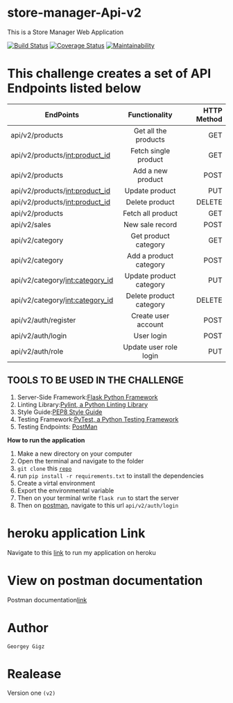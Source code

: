# store-manager-Api-v2
This is a Store Manager Web Application

[![Build Status](https://travis-ci.com/Georgeygigz/store-manager-Api-v2.svg?branch=bg-validation-161636257)](https://travis-ci.com/Georgeygigz/store-manager-Api-v2) [![Coverage Status](https://coveralls.io/repos/github/Georgeygigz/store-manager-Api-v2/badge.svg?branch=develop)](https://coveralls.io/github/Georgeygigz/store-manager-Api-v2?branch=develop)  [![Maintainability](https://api.codeclimate.com/v1/badges/d115bdb3f1e5b48e8d4e/maintainability)](https://codeclimate.com/github/Georgeygigz/store-manager-Api-v2/maintainability)

# This challenge creates a set of API Endpoints listed below
| EndPoints       | Functionality  | HTTP Method  |
| ------------- |:-------------:| -----:|
| api/v2/products | Get all the products| GET |
| api/v2/products/<int:product_id> | Fetch single product |GET|
| api/v2/products |Add a new product |POST|
| api/v2/products/<int:product_id> |Update product |PUT|
| api/v2/products/<int:product_id> |Delete product |DELETE|
| api/v2/products |Fetch all product |GET|
| api/v2/sales|New sale record |POST|
| api/v2/category|Get product category|GET|
| api/v2/category|Add a product category|POST|
| api/v2/category/<int:category_id>|Update product category|PUT|
| api/v2/category/<int:category_id>|Delete product category|DELETE|
| api/v2/auth/register|Create user account|POST|
| api/v2/auth/login|User login |POST|
| api/v2/auth/role|Update user role login |PUT|

## TOOLS TO BE USED IN THE CHALLENGE
1. Server-Side Framework:[Flask Python Framework](http://flask.pocoo.org/)
2. Linting Library:[Pylint, a Python Linting Library](https://www.pylint.org/)
3. Style Guide:[PEP8 Style Guide](https://www.python.org/dev/peps/pep-0008/)
4. Testing Framework:[PyTest, a Python Testing Framework](https://docs.pytest.org/en/latest/)
5. Testing Endpoints: [PostMan](https://www.getpostman.com/)

**How to run the application**
 1. Make a new directory on your computer
 2. Open the terminal and navigate to the folder
 3. `git clone` this  <code>[repo](https://github.com/Georgeygigz/store-manager-api/)</code>
 4.  run `pip install -r requirements.txt` to install the dependencies
 5.  Create a virtal environment
 5.  Export the environmental variable
 5.  Then on your terminal write ```flask run``` to start the server
 6. Then on [postman](https://www.getpostman.com/), navigate to this url `api/v2/auth/login`


# heroku application Link

 Navigate to this [link](https://storemanagerv2.herokuapp.com/api/v2/auth/login) to run my application on heroku

 # View on postman documentation
 Postman documentation[link](https://documenter.getpostman.com/view/5283750/RzZ4pMf1#8d58fbc0-3292-b080-fe59-a9c1c351026b)

# Author
`Georgey Gigz`

# Realease 
 Version one `(v2)`
